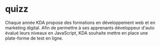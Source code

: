 # quizz
Chaque année KDA propose des formations en développement web et en marketing digital.  Afin de permettre à ses apprenants développeur d'auto évalué leurs niveaux en JavaScript, KDA souhaite mettre en place une plate-forme de test en ligne.
